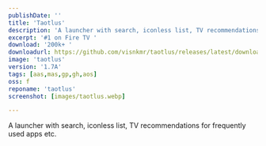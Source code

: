 ```yaml
---
publishDate: ''
title: 'Taotlus'
description: 'A launcher with search, iconless list, TV recommendations for frequently used apps etc.'
excerpt: '#1 on Fire TV '
download: '200k+ '
downloadurl: https://github.com/visnkmr/taotlus/releases/latest/download/app-release.apk
image: 'taotlus'
version: '1.7A'
tags: [aas,mas,gp,gh,aos]
oss: f
reponame: 'taotlus'
screenshot: [images/taotlus.webp]

---
```


A launcher with search, iconless list, TV recommendations for frequently used apps etc.